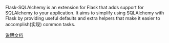 Flask-SQLAlchemy is an extension for Flask that adds support for SQLAlchemy to your application. It aims to simplify using SQLAlchemy with Flask by providing useful defaults and extra helpers that make it easier to accomplish(实现) common tasks.

[说明文档](https://flask-sqlalchemy.palletsprojects.com/en/2.x/)

